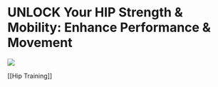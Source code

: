 # UNLOCK Your HIP Strength & Mobility: Enhance Performance & Movement
![](https://www.youtube.com/watch?v=om806SBLtkA)

[[Hip Training]]
